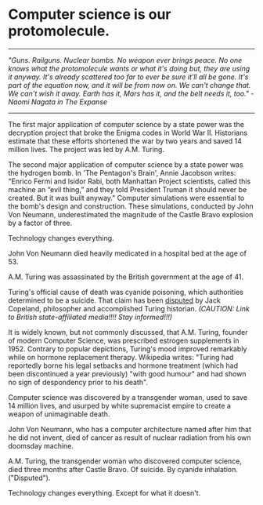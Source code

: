 # Computer science is our protomolecule.

---

*"Guns. Railguns. Nuclear bombs. No weapon ever brings peace. No one knows what the protomolecule wants or what it's doing but, they are using it anyway. It's already scattered too far to ever be sure it'll all be gone. It's part of the equation now, and it will be from now on. We can't change that. We can't wish it away. Earth has it, Mars has it, and the belt needs it, too."
\- Naomi Nagata in The Expanse*

---

The first major application of computer science by a state power was the decryption project that broke the Enigma codes in World War II. Historians estimate that these efforts shortened the war by two years and saved 14 million lives. The project was led by A.M. Turing.

The second major application of computer science by a state power was the hydrogen bomb. In 'The Pentagon's Brain', Annie Jacobson writes: "Enrico Fermi and Isidor Rabi, both Manhattan Project scientists, called this machine an “evil thing,” and they told President Truman it should never be created. But it was built anyway." Computer simulations were essential to the bomb's design and construction. These simulations, conducted by John Von Neumann, underestimated the magnitude of the Castle Bravo explosion by a factor of three.

Technology changes everything.

John Von Neumann died heavily medicated in a hospital bed at the age of 53.

A.M. Turing was assassinated by the British government at the age of 41.

Turing's official cause of death was cyanide poisoning, which authorities determined to be a suicide. That claim has been [disputed](https://www.bbc.com/news/science-environment-18561092) by Jack Copeland, philosopher and accomplished Turing historian. *(CAUTION: Link to British state-affiliated media!!!! Stay informed!!!)*

It is widely known, but not commonly discussed, that A.M. Turing, founder of modern Computer Science, was prescribed estrogen supplements in 1952. Contrary to popular depictions, Turing's mood improved remarkably while on hormone replacement therapy. Wikipedia writes: "Turing had reportedly borne his legal setbacks and hormone treatment (which had been discontinued a year previously) "with good humour" and had shown no sign of despondency prior to his death".

Computer science was discovered by a transgender woman, used to save 14 million lives, and usurped by white supremacist empire to create a weapon of unimaginable death.

John Von Neumann, who has a computer architecture named after him that he did not invent, died of cancer as result of nuclear radiation from his own doomsday machine.

A.M. Turing, the transgender woman who discovered computer science, died three months after Castle Bravo. Of suicide. By cyanide inhalation. ("Disputed").

Technology changes everything. Except for what it doesn't.
